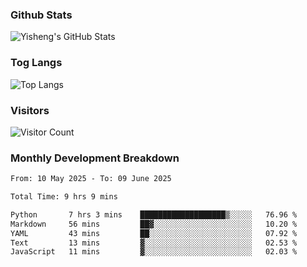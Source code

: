 ### Github Stats
![Yisheng's GitHub Stats](https://github-readme-stats-9qabuvhk1-gongyisheng.vercel.app/api?username=gongyisheng&count_private=true&show_icons=true)
### Tog Langs
![Top Langs](https://github-readme-stats-9qabuvhk1-gongyisheng.vercel.app/api/top-langs/?username=gongyisheng&layout=compact)
### Visitors
![Visitor Count](https://profile-counter.glitch.me/gongyisheng/count.svg)
### Monthly Development Breakdown
<!--START_SECTION:waka-->

```txt
From: 10 May 2025 - To: 09 June 2025

Total Time: 9 hrs 9 mins

Python       7 hrs 3 mins    ███████████████████▒░░░░░   76.96 %
Markdown     56 mins         ██▓░░░░░░░░░░░░░░░░░░░░░░   10.20 %
YAML         43 mins         ██░░░░░░░░░░░░░░░░░░░░░░░   07.92 %
Text         13 mins         ▓░░░░░░░░░░░░░░░░░░░░░░░░   02.53 %
JavaScript   11 mins         ▓░░░░░░░░░░░░░░░░░░░░░░░░   02.03 %
```

<!--END_SECTION:waka-->
